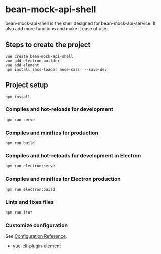 # bean-mock-api-shell

bean-mock-api-shell is the shell designed for bean-mock-api-service. It also add more functions and make it ease of use.

## Steps to create the project
```
vue create bean-mock-api-shell
vue add electron-builder
vue add element
npm install sass-loader node-sass  --save-dev
```

## Project setup
```
npm install
```

### Compiles and hot-reloads for development
```
npm run serve
```

### Compiles and minifies for production
```
npm run build
```

### Compiles and hot-reloads for development in Electron
```
npm run electron:serve
```

### Compiles and minifies for Electron production
```
npm run electron:build
```


### Lints and fixes files
```
npm run lint
```

### Customize configuration
See [Configuration Reference](https://cli.vuejs.org/config/).

- [vue-cli-plugin-element](https://github.com/ElementUI/vue-cli-plugin-element)
